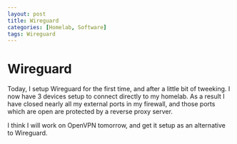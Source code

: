 ```yaml
---
layout: post
title: Wireguard
categories: [Homelab, Software]
tags: Wireguard
---
```


# Wireguard

Today, I setup Wireguard for the first time, and after a little bit of tweeking.  I now have 3 devices setup to connect directly to my homelab.  As a result I have closed nearly all my external ports in my firewall, and those ports which are open are protected by a reverse proxy server.

I think I will work on OpenVPN tomorrow, and get it setup as an alternative to Wireguard.